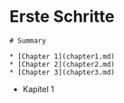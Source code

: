 # Erste Schritte



```text
# Summary

* [Chapter 1](chapter1.md)
* [Chapter 2](chapter2.md)
* [Chapter 3](chapter3.md)
```

* Kapitel 1 


